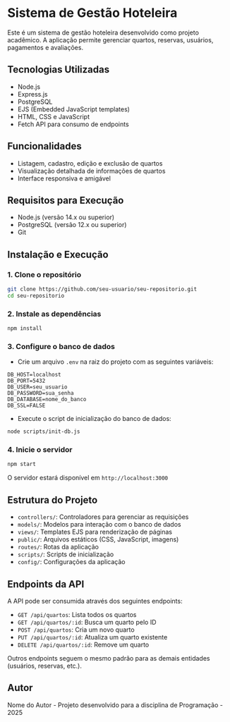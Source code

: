 # Sistema de Gestão Hoteleira

Este é um sistema de gestão hoteleira desenvolvido como projeto acadêmico. A aplicação permite gerenciar quartos, reservas, usuários, pagamentos e avaliações.

## Tecnologias Utilizadas

- Node.js
- Express.js
- PostgreSQL
- EJS (Embedded JavaScript templates)
- HTML, CSS e JavaScript
- Fetch API para consumo de endpoints

## Funcionalidades

- Listagem, cadastro, edição e exclusão de quartos
- Visualização detalhada de informações de quartos
- Interface responsiva e amigável

## Requisitos para Execução

- Node.js (versão 14.x ou superior)
- PostgreSQL (versão 12.x ou superior)
- Git

## Instalação e Execução

### 1. Clone o repositório

```bash
git clone https://github.com/seu-usuario/seu-repositorio.git
cd seu-repositorio
```

### 2. Instale as dependências

```bash
npm install
```

### 3. Configure o banco de dados

- Crie um arquivo `.env` na raiz do projeto com as seguintes variáveis:

```
DB_HOST=localhost
DB_PORT=5432
DB_USER=seu_usuario
DB_PASSWORD=sua_senha
DB_DATABASE=nome_do_banco
DB_SSL=FALSE
```

- Execute o script de inicialização do banco de dados:

```bash
node scripts/init-db.js
```

### 4. Inicie o servidor

```bash
npm start
```

O servidor estará disponível em `http://localhost:3000`

## Estrutura do Projeto

- `controllers/`: Controladores para gerenciar as requisições
- `models/`: Modelos para interação com o banco de dados
- `views/`: Templates EJS para renderização de páginas
- `public/`: Arquivos estáticos (CSS, JavaScript, imagens)
- `routes/`: Rotas da aplicação
- `scripts/`: Scripts de inicialização
- `config/`: Configurações da aplicação

## Endpoints da API

A API pode ser consumida através dos seguintes endpoints:

- `GET /api/quartos`: Lista todos os quartos
- `GET /api/quartos/:id`: Busca um quarto pelo ID
- `POST /api/quartos`: Cria um novo quarto
- `PUT /api/quartos/:id`: Atualiza um quarto existente
- `DELETE /api/quartos/:id`: Remove um quarto

Outros endpoints seguem o mesmo padrão para as demais entidades (usuários, reservas, etc.).

## Autor

Nome do Autor - Projeto desenvolvido para a disciplina de Programação - 2025
